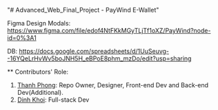 "# Advanced_Web_Final_Project - PayWind E-Wallet" 

Figma Design Modals: https://www.figma.com/file/edof4NtFKkMGyTLjTf1oXZ/PayWind?node-id=0%3A1

DB: https://docs.google.com/spreadsheets/d/1UuSeuvg--16YQeLrHvWv5boJNH5H_eBPoE8phm_mzDo/edit?usp=sharing

** Contributors' Role: 

1. [Thanh Phong](https://github.com/Pet3r1512): Repo Owner, Designer, Front-end Dev and Back-end Dev(Additional).
2. [Dinh Khoi](https://github.com/lekhoi2709): Full-stack Dev

